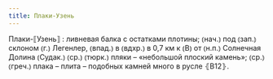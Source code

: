 ```yaml
---
title: Плаки-Узень
---
```


Плаки-⟦Узень⟧
: ливневая балка с остатками плотины; ⦅нач.⦆ под ⦅зап.⦆ склоном ⦅г.⦆ Легенлер, ⦅впад.⦆ в ⦅вдхр.⦆ в 0,7 км к ⦅В⦆ от ⦅н.п.⦆ Солнечная Долина ⦅Судак.⦆ ⦅ср.⦆ ⦅тюрк.⦆ пляки – «небольшой плоский камень»; ⦅ср.⦆ ⦅греч.⦆ плака – плита – подобных камней много в русле ⦃В12⦄.
